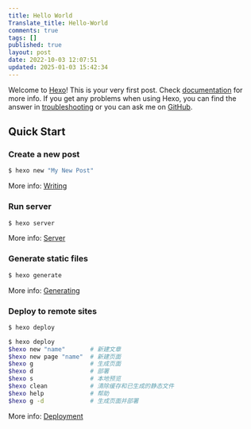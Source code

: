 ```yaml
---
title: Hello World
Translate_title: Hello-World
comments: true
tags: []
published: true
layout: post
date: 2022-10-03 12:07:51
updated: 2025-01-03 15:42:34
---
```


Welcome to [Hexo](https://hexo.io/)! This is your very first post. Check [documentation](https://hexo.io/docs/) for more info. If you get any problems when using Hexo, you can find the answer in [troubleshooting](https://hexo.io/docs/troubleshooting.html) or you can ask me on [GitHub](https://github.com/hexojs/hexo/issues).

<!-- more -->

## Quick Start

### Create a new post

```bash
$ hexo new "My New Post"
```

More info: [Writing](https://hexo.io/docs/writing.html)

### Run server

```bash
$ hexo server
```

More info: [Server](https://hexo.io/docs/server.html)

### Generate static files

```bash
$ hexo generate
```

More info: [Generating](https://hexo.io/docs/generating.html)

### Deploy to remote sites

```bash
$ hexo deploy
```

```bash
$ hexo deploy
$hexo new "name"       # 新建文章
$hexo new page "name"  # 新建页面
$hexo g                # 生成页面
$hexo d                # 部署
$hexo s                # 本地预览
$hexo clean            # 清除缓存和已生成的静态文件
$hexo help             # 帮助
$hexo g -d             # 生成页面并部署
```

More info: [Deployment](https://hexo.io/docs/one-command-deployment.html)
